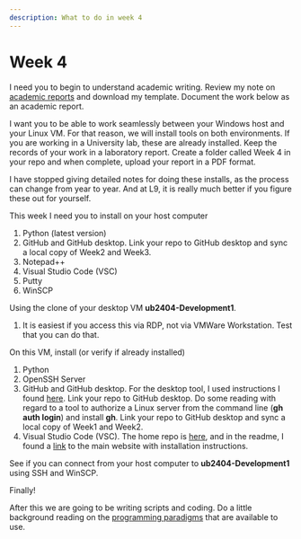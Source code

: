 ```yaml
---
description: What to do in week 4
---
```


# Week 4

I need you to begin to understand academic writing. Review my note on [academic reports](https://app.gitbook.com/o/QPfy4AwGQImQTS0uxR0R/s/Ln5NN2lLLiBBdr87ld9c/) and download my template. Document the work below as an academic report.

I want you to be able to work seamlessly between your Windows host and your Linux VM. For that reason, we will install tools on both environments. If you are working in a University lab, these are already installed. Keep the records of your work in a laboratory report. Create a folder called Week 4 in your repo and when complete, upload your report in a PDF format.

I have stopped giving detailed notes for doing these installs, as the process can change from year to year. And at L9, it is really much better if you figure these out for yourself.

This week I need you to install on your host computer

1. Python (latest version)
2. GitHub and GitHub desktop. Link your repo to GitHub desktop and sync a local copy of Week2 and Week3.
3. Notepad++
4. Visual Studio Code (VSC)
5. Putty
6. WinSCP

Using the clone of your desktop VM **ub2404-Development1**.&#x20;

1. It is easiest if you access this via RDP, not via VMWare Workstation. Test that you can do that.

On this VM, install (or verify if already installed)

1. Python
2. OpenSSH Server
3. GitHub and GitHub desktop. For the desktop tool, I used instructions I found [here](https://github.com/shiftkey/desktop?tab=readme-ov-file#installation-via-package-manager). Link your repo to GitHub desktop. Do some reading with regard to a tool to authorize a Linux server from the command line (**gh auth login**) and install **gh**. Link your repo to GitHub desktop and sync a local copy of Week1 and Week2.
4. Visual Studio Code (VSC). The home repo is [here](https://github.com/microsoft/vscode), and in the readme, I found a [link](https://code.visualstudio.com/download) to the main website with installation instructions.

See if you can connect from your host computer to **ub2404-Development1** using SSH and WinSCP.

Finally!

After this we are going to be writing scripts and coding. Do a little background reading on the [programming paradigms](https://johnoraw-education.gitbook.io/iac/programming-paradigms) that are available to use.

